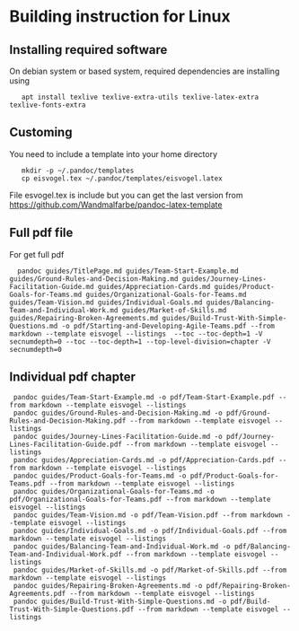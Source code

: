 # Building instruction for Linux

## Installing required software
On debian system or based system, required dependencies are installing using

       apt install texlive texlive-extra-utils texlive-latex-extra texlive-fonts-extra 

## Customing
You need to include a template into your home directory

       mkdir -p ~/.pandoc/templates
       cp eisvogel.tex ~/.pandoc/templates/eisvogel.latex

File esvogel.tex is include but you can get the last version from https://github.com/Wandmalfarbe/pandoc-latex-template

## Full pdf file
For get full pdf

      pandoc guides/TitlePage.md guides/Team-Start-Example.md guides/Ground-Rules-and-Decision-Making.md guides/Journey-Lines-Facilitation-Guide.md guides/Appreciation-Cards.md guides/Product-Goals-for-Teams.md guides/Organizational-Goals-for-Teams.md guides/Team-Vision.md guides/Individual-Goals.md guides/Balancing-Team-and-Individual-Work.md guides/Market-of-Skills.md guides/Repairing-Broken-Agreements.md guides/Build-Trust-With-Simple-Questions.md -o pdf/Starting-and-Developing-Agile-Teams.pdf --from markdown --template eisvogel --listings  --toc --toc-depth=1 -V secnumdepth=0 --toc --toc-depth=1 --top-level-division=chapter -V secnumdepth=0

## Individual pdf chapter

     pandoc guides/Team-Start-Example.md -o pdf/Team-Start-Example.pdf --from markdown --template eisvogel --listings
     pandoc guides/Ground-Rules-and-Decision-Making.md -o pdf/Ground-Rules-and-Decision-Making.pdf --from markdown --template eisvogel --listings
     pandoc guides/Journey-Lines-Facilitation-Guide.md -o pdf/Journey-Lines-Facilitation-Guide.pdf --from markdown --template eisvogel --listings
     pandoc guides/Appreciation-Cards.md -o pdf/Appreciation-Cards.pdf --from markdown --template eisvogel --listings
     pandoc guides/Product-Goals-for-Teams.md -o pdf/Product-Goals-for-Teams.pdf --from markdown --template eisvogel --listings
     pandoc guides/Organizational-Goals-for-Teams.md -o pdf/Organizational-Goals-for-Teams.pdf --from markdown --template eisvogel --listings
     pandoc guides/Team-Vision.md -o pdf/Team-Vision.pdf --from markdown --template eisvogel --listings
     pandoc guides/Individual-Goals.md -o pdf/Individual-Goals.pdf --from markdown --template eisvogel --listings
     pandoc guides/Balancing-Team-and-Individual-Work.md -o pdf/Balancing-Team-and-Individual-Work.pdf --from markdown --template eisvogel --listings
     pandoc guides/Market-of-Skills.md -o pdf/Market-of-Skills.pdf --from markdown --template eisvogel --listings
     pandoc guides/Repairing-Broken-Agreements.md -o pdf/Repairing-Broken-Agreements.pdf --from markdown --template eisvogel --listings
     pandoc guides/Build-Trust-With-Simple-Questions.md -o pdf/Build-Trust-With-Simple-Questions.pdf --from markdown --template eisvogel --listings


